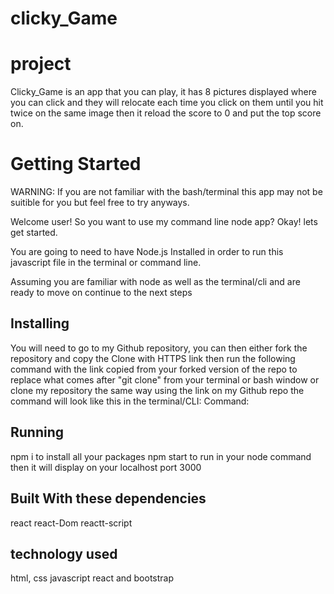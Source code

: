# clicky_Game


# project 
Clicky_Game is an app that you can play, it has 8 pictures displayed where you can click and they will relocate each time you click on them until you hit twice on the same image then it reload the score to 0 and put the top score on.

# Getting Started
WARNING: If you are not familiar with the bash/terminal this app may not be suitible for you but feel free to try anyways.

Welcome user! So you want to use my command line node app? Okay! lets get started.

You are going to need to have Node.js Installed in order to run this javascript file in the terminal or command line.

Assuming you are familiar with node as well as the terminal/cli and are ready to move on continue to the next steps

## Installing

You will need to go to my Github repository, you can then either fork the repository and copy the Clone with HTTPS link then run the following command with the link copied from your forked version of the repo to replace what comes after "git clone" from your terminal or bash window or clone my repository the same way using the link on my Github repo the command will look like this in the terminal/CLI:
Command:

## Running
npm i to install all your packages
npm start to run in your node command then it will display on your localhost port 3000


## Built With these dependencies
react
react-Dom
reactt-script
## technology used
html, css javascript react and bootstrap